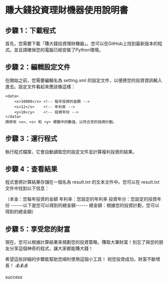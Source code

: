 # 賺大錢投資理財機器使用說明書

## 步驟 1：下載程式
首先，您需要下載「賺大錢投資理財機器」。您可以在GitHub上找到最新版本的程式。並且請確保您的電腦已經安裝了Python環境。

## 步驟 2：編輯設定文件
在開始之前，您需要編輯名為 setting.xml 的設定文件，以便將您的投資資訊輸入進去。設定文件看起來應該像這樣：
```
<data>
    <x>10000</x> <!-- 每年投資的金額 -->
    <s>12</s>    <!-- 年利率 -->
    <y>10</y>    <!-- 投資年份 -->
</data>
請修改 <x>、<s> 和 <y> 標籤中的數值，以符合您的投資計劃。
```
## 步驟 3：運行程式
執行程式檔案，它會自動讀取您的設定文件並計算複利投資的結果。

## 步驟 4：查看結果
程式會將計算結果存儲在一個名為 result.txt 的文本文件中。您可以在 result.txt 文件中找到以下信息：

（本金：您每年投資的金額 年利率：您設定的年利率 投資年分：您設定的投資年份 ------以下是您可以得到的總金額------ 總金額：根據您的投資計劃，您可以得到的總金額）

## 步驟 5：享受您的財富
現在，您可以根據計算結果來規劃您的投資策略，賺取大筆財富！別忘了與您的朋友分享這個神奇的程式，讓大家都能賺大錢！

希望這些詳細的步驟能幫助您順利使用這個小工具！
祝您投資成功，財富不斷增長！ 💰💰💰

success
